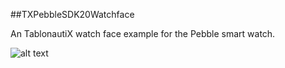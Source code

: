 ##TXPebbleSDK20Watchface

An TablonautiX watch face example for the Pebble smart watch.

![alt text](https://dl.dropboxusercontent.com/u/3821630/github/pebble.jpg "TablonautiX Pebble Watchface")
